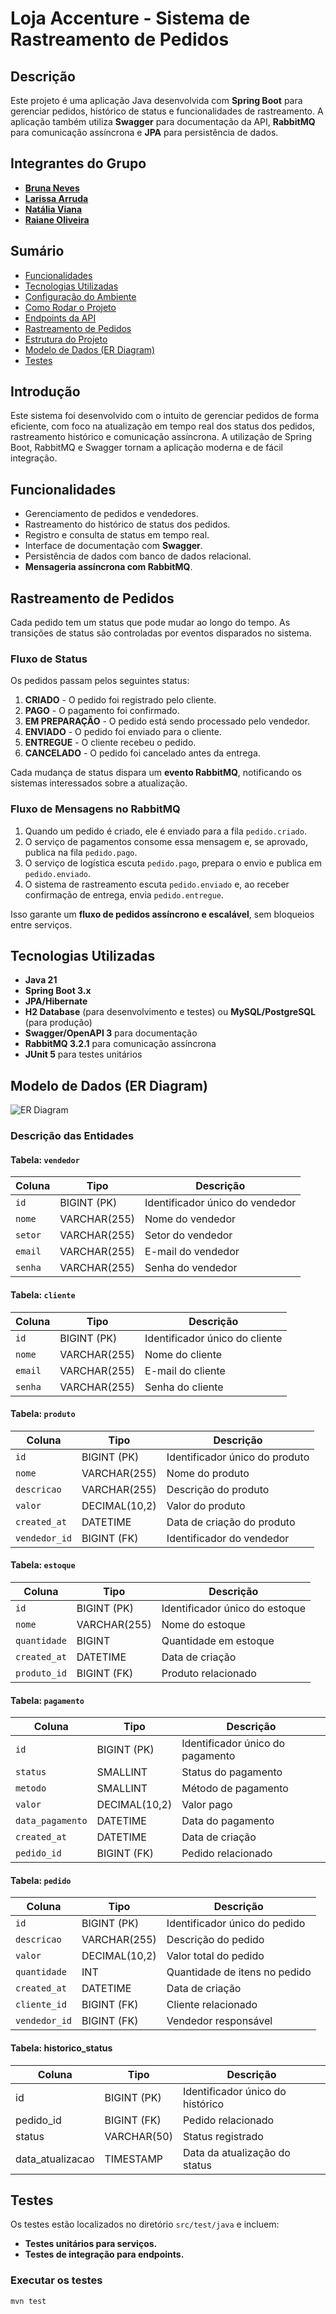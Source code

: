 # Loja Accenture - Sistema de Rastreamento de Pedidos

## Descrição
Este projeto é uma aplicação Java desenvolvida com **Spring Boot** para gerenciar pedidos, histórico de status e funcionalidades de rastreamento. A aplicação também utiliza **Swagger** para documentação da API, **RabbitMQ** para comunicação assíncrona e **JPA** para persistência de dados.

## Integrantes do Grupo
- **[Bruna Neves](https://github.com/ibrunaneves)**
- **[Larissa Arruda](https://github.com/LarissaArruda08)**
- **[Natália Viana](https://github.com/nataliatviana)**
- **[Raiane Oliveira](https://github.com/raiane-oliveira)**

## Sumário
- [Funcionalidades](#funcionalidades)
- [Tecnologias Utilizadas](#tecnologias-utilizadas)
- [Configuração do Ambiente](#configuração-do-ambiente)
- [Como Rodar o Projeto](#como-rodar-o-projeto)
- [Endpoints da API](#endpoints-da-api)
- [Rastreamento de Pedidos](#rastreamento-de-pedidos)
- [Estrutura do Projeto](#estrutura-do-projeto)
- [Modelo de Dados (ER Diagram)](#modelo-de-dados-er-diagram)
- [Testes](#testes)
  
## Introdução
Este sistema foi desenvolvido com o intuito de gerenciar pedidos de forma eficiente, com foco na atualização em tempo real dos status dos pedidos, rastreamento histórico e comunicação assíncrona. A utilização de Spring Boot, RabbitMQ e Swagger tornam a aplicação moderna e de fácil integração.

## Funcionalidades
- Gerenciamento de pedidos e vendedores.
- Rastreamento do histórico de status dos pedidos.
- Registro e consulta de status em tempo real.
- Interface de documentação com **Swagger**.
- Persistência de dados com banco de dados relacional.
- **Mensageria assíncrona com RabbitMQ**.

## Rastreamento de Pedidos
Cada pedido tem um status que pode mudar ao longo do tempo. As transições de status são controladas por eventos disparados no sistema.

### **Fluxo de Status**
Os pedidos passam pelos seguintes status:
1. **CRIADO** - O pedido foi registrado pelo cliente.
2. **PAGO** - O pagamento foi confirmado.
3. **EM PREPARAÇÃO** - O pedido está sendo processado pelo vendedor.
4. **ENVIADO** - O pedido foi enviado para o cliente.
5. **ENTREGUE** - O cliente recebeu o pedido.
6. **CANCELADO** - O pedido foi cancelado antes da entrega.

Cada mudança de status dispara um **evento RabbitMQ**, notificando os sistemas interessados sobre a atualização.

### **Fluxo de Mensagens no RabbitMQ**
1. Quando um pedido é criado, ele é enviado para a fila `pedido.criado`.
2. O serviço de pagamentos consome essa mensagem e, se aprovado, publica na fila `pedido.pago`.
3. O serviço de logística escuta `pedido.pago`, prepara o envio e publica em `pedido.enviado`.
4. O sistema de rastreamento escuta `pedido.enviado` e, ao receber confirmação de entrega, envia `pedido.entregue`.

Isso garante um **fluxo de pedidos assíncrono e escalável**, sem bloqueios entre serviços.

## Tecnologias Utilizadas
- **Java 21**
- **Spring Boot 3.x**
- **JPA/Hibernate**
- **H2 Database** (para desenvolvimento e testes) ou **MySQL/PostgreSQL** (para produção)
- **Swagger/OpenAPI 3** para documentação
- **RabbitMQ 3.2.1** para comunicação assíncrona
- **JUnit 5** para testes unitários

## Modelo de Dados (ER Diagram)
![ER Diagram](https://github.com/raiane-oliveira/loja-accenture-summer-academy/blob/main/Imagem1.png?raw=true)


### **Descrição das Entidades**
#### **Tabela: `vendedor`**
| Coluna | Tipo | Descrição |
|--------|------|-----------|
| `id` | BIGINT (PK) | Identificador único do vendedor |
| `nome` | VARCHAR(255) | Nome do vendedor |
| `setor` | VARCHAR(255) | Setor do vendedor |
| `email` | VARCHAR(255) | E-mail do vendedor |
| `senha` | VARCHAR(255) | Senha do vendedor |

#### **Tabela: `cliente`**
| Coluna | Tipo | Descrição |
|--------|------|-----------|
| `id` | BIGINT (PK) | Identificador único do cliente |
| `nome` | VARCHAR(255) | Nome do cliente |
| `email` | VARCHAR(255) | E-mail do cliente |
| `senha` | VARCHAR(255) | Senha do cliente |

#### **Tabela: `produto`**
| Coluna | Tipo | Descrição |
|--------|------|-----------|
| `id` | BIGINT (PK) | Identificador único do produto |
| `nome` | VARCHAR(255) | Nome do produto |
| `descricao` | VARCHAR(255) | Descrição do produto |
| `valor` | DECIMAL(10,2) | Valor do produto |
| `created_at` | DATETIME | Data de criação do produto |
| `vendedor_id` | BIGINT (FK) | Identificador do vendedor |

#### **Tabela: `estoque`**
| Coluna | Tipo | Descrição |
|--------|------|-----------|
| `id` | BIGINT (PK) | Identificador único do estoque |
| `nome` | VARCHAR(255) | Nome do estoque |
| `quantidade` | BIGINT | Quantidade em estoque |
| `created_at` | DATETIME | Data de criação |
| `produto_id` | BIGINT (FK) | Produto relacionado |

#### **Tabela: `pagamento`**
| Coluna | Tipo | Descrição |
|--------|------|-----------|
| `id` | BIGINT (PK) | Identificador único do pagamento |
| `status` | SMALLINT | Status do pagamento |
| `metodo` | SMALLINT | Método de pagamento |
| `valor` | DECIMAL(10,2) | Valor pago |
| `data_pagamento` | DATETIME | Data do pagamento |
| `created_at` | DATETIME | Data de criação |
| `pedido_id` | BIGINT (FK) | Pedido relacionado |

#### **Tabela: `pedido`**
| Coluna | Tipo | Descrição |
|--------|------|-----------|
| `id` | BIGINT (PK) | Identificador único do pedido |
| `descricao` | VARCHAR(255) | Descrição do pedido |
| `valor` | DECIMAL(10,2) | Valor total do pedido |
| `quantidade` | INT | Quantidade de itens no pedido |
| `created_at` | DATETIME | Data de criação |
| `cliente_id` | BIGINT (FK) | Cliente relacionado |
| `vendedor_id` | BIGINT (FK) | Vendedor responsável |

#### **Tabela: historico_status**
| Coluna | Tipo | Descrição |
|--------|------|-----------|
| id | BIGINT (PK) | Identificador único do histórico |
| pedido_id | BIGINT (FK) | Pedido relacionado |
| status | VARCHAR(50) | Status registrado |
| data_atualizacao | TIMESTAMP | Data da atualização do status |

## Testes
Os testes estão localizados no diretório `src/test/java` e incluem:
- **Testes unitários para serviços.**
- **Testes de integração para endpoints.**

### Executar os testes
```sh
mvn test
```

